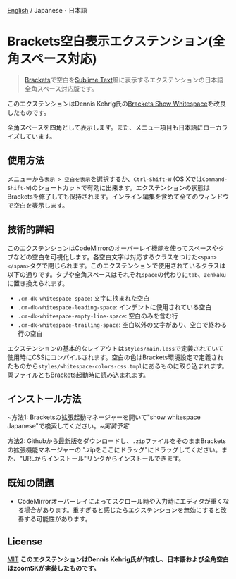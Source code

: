 [English](https://github.com/in3etween/brackets-show-whitespace-Japanese/blob/JapaneseCompatible/README.md) / Japanese・日本語
# Brackets空白表示エクステンション(全角スペース対応)

> [Brackets](http://brackets.io/)で空白を[Sublime Text](http://www.sublimetext.com/)風に表示するエクステンションの日本語全角スペース対応版です。

このエクステンションはDennis Kehrig氏の[Brackets Show Whitespace](https://github.com/DennisKehrig/brackets-show-whitespace/)を改良したものです。

全角スペースを四角として表示します。また、メニュー項目も日本語にローカライズしています。

## 使用方法

メニューから`表示 > 空白を表示`を選択するか、`Ctrl-Shift-W` (OS Xでは`Command-Shift-W`)のショートカットで有効に出来ます。エクステンションの状態はBracketsを修了しても保持されます。インライン編集を含めて全てのウィンドウで空白を表示します。

## 技術的詳細

このエクステンションは[CodeMirror](http://codemirror.net/)のオーバーレイ機能を使ってスペースやタブなどの空白を可視化します。各空白文字は対応するクラスをつけた`<span></span>`タグで閉じられます。このエクステンションで使用されているクラスは以下の通りです。タブや全角スペースはそれぞれ`space`の代わりに`tab`、`zenkaku`に置き換えられます。

* `.cm-dk-whitespace-space`: 文字に挟まれた空白
* `.cm-dk-whitespace-leading-space`: インデントに使用されている空白
* `.cm-dk-whitespace-empty-line-space`: 空白のみを含む行
* `.cm-dk-whitespace-trailing-space`: 空白以外の文字があり、空白で終わる行の空白

エクステンションの基本的なレイアウトは`styles/main.less`で定義されていて使用時にCSSにコンパイルされます。空白の色はBrackets環境設定で定義されたものから`styles/whitespace-colors-css.tmpl`にあるものに取り込まれます。両ファイルともBrackets起動時に読み込まれます。

## インストール方法

~方法1: Bracketsの拡張起動マネージャーを開いて"show whitespace Japanese"で検索してください。~*実装予定*

方法2: Githubから[最新版](https://github.com/in3etween/brackets-show-whitespace-Japanese/archive/JapaneseCompatible.zip)をダウンロードし、`.zip`ファイルをそのままBracketsの拡張機能マネージャーの ".zipをここにドラッグ"にドラッグしてください。また、"URLからインストール"リンクからインストールできます。

## 既知の問題

* CodeMirrorオーバーレイによってスクロール時や入力時にエディタが重くなる場合があります。重すぎると感じたらエクステンションを無効にすると改善する可能性があります。

## License

[MIT](LICENSE)
**このエクステンションはDennis Kehrig氏が作成し、日本語および全角空白はzoomSKが実装したものです。**
